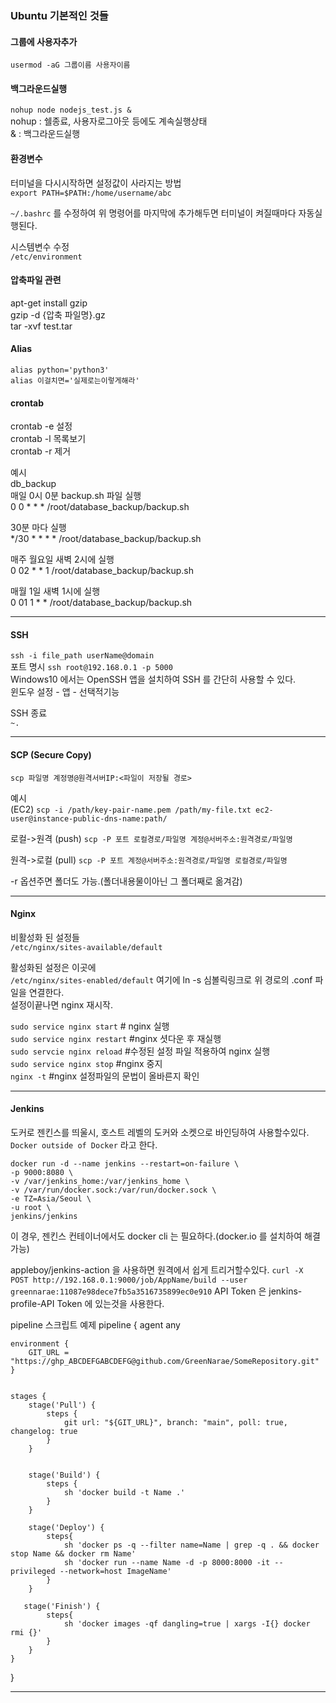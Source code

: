 ### Ubuntu 기본적인 것들  

#### 그룹에 사용자추가
`usermod -aG 그룹이름 사용자이름`

#### 백그라운드실행
`nohup node nodejs_test.js &`  
nohup : 쉘종료, 사용자로그아웃 등에도 계속실행상태  
& : 백그라운드실행  

#### 환경변수  
터미널을 다시시작하면 설정값이 사라지는 방법  
`export PATH=$PATH:/home/username/abc`  

`~/.bashrc` 를 수정하여 위 명령어를 마지막에 추가해두면 터미널이 켜질때마다 자동실행된다.  

시스템변수 수정  
`/etc/environment`  

#### 압축파일 관련  
apt-get install gzip  
gzip -d {압축 파일명}.gz  
tar -xvf test.tar  

#### Alias
`alias python='python3'`  
`alias 이걸치면='실제로는이렇게해라'`  

#### crontab  
crontab -e 설정  
crontab -l 목록보기  
crontab -r 제거  

예시  
db_backup  
매일 0시 0분 backup.sh 파일 실행  
0 0 * * * /root/database_backup/backup.sh  

30분 마다 실행  
*/30 * * * * /root/database_backup/backup.sh  

매주 월요일 새벽 2시에 실행  
0 02 * * 1 /root/database_backup/backup.sh  

매월 1일 새벽 1시에 실행  
0 01 1 * * /root/database_backup/backup.sh  

---  

#### SSH
`ssh -i file_path userName@domain`  
포트 명시 `ssh root@192.168.0.1 -p 5000`  
Windows10 에서는 OpenSSH 앱을 설치하여 SSH 를 간단히 사용할 수 있다.  
윈도우 설정 - 앱 - 선택적기능  

SSH 종료  
`~.`  

---  



#### SCP (Secure Copy)  
`scp 파일명 계정명@원격서버IP:<파일이 저장될 경로>`  

예시  
(EC2) `scp -i /path/key-pair-name.pem /path/my-file.txt ec2-user@instance-public-dns-name:path/`

로컬->원격 (push)
`scp -P 포트 로컬경로/파일명 계정@서버주소:원격경로/파일명`

원격->로컬 (pull)
`scp -P 포트 계정@서버주소:원격경로/파일명 로컬경로/파일명`

-r 옵션주면 폴더도 가능.(폴더내용물이아닌 그 폴더째로 옮겨감)

---  

#### Nginx  

비활성화 된 설정들  
`/etc/nginx/sites-available/default`  

활성화된 설정은 이곳에  
`/etc/nginx/sites-enabled/default` 
여기에 ln -s 심볼릭링크로 위 경로의 .conf 파일을 연결한다.  
설정이끝나면 nginx 재시작.  

`sudo service nginx start` # nginx 실행  
`sudo service nginx restart` #nginx 셧다운 후 재실행  
`sudo servcie nginx reload` #수정된 설정 파일 적용하여 nginx 실행  
`sudo service nginx stop` #nginx 중지  
`nginx -t` #nginx 설정파일의 문법이 올바른지 확인  

---  

#### Jenkins  
도커로 젠킨스를 띄울시, 호스트 레벨의 도커와 소켓으로 바인딩하여 사용할수있다. `Docker outside of Docker` 라고 한다.
```
docker run -d --name jenkins --restart=on-failure \
-p 9000:8080 \
-v /var/jenkins_home:/var/jenkins_home \
-v /var/run/docker.sock:/var/run/docker.sock \
-e TZ=Asia/Seoul \
-u root \
jenkins/jenkins
```

이 경우, 젠킨스 컨테이너에서도 docker cli 는 필요하다.(docker.io 를 설치하여 해결가능)

appleboy/jenkins-action 을 사용하면 원격에서 쉽게 트리거할수있다.
`curl -X POST http://192.168.0.1:9000/job/AppName/build --user greennarae:11087e98dece7fb5a3516735899ec0e910`
API Token 은 jenkins-profile-API Token 에 있는것을 사용한다.


pipeline 스크립트 예제
pipeline {
	agent any
	
	environment {
		GIT_URL = "https://ghp_ABCDEFGABCDEFG@github.com/GreenNarae/SomeRepository.git"
	}


	stages {
		stage('Pull') {
			steps {
				git url: "${GIT_URL}", branch: "main", poll: true, changelog: true
			}
		}
		
		
		stage('Build') {
			steps {
				sh 'docker build -t Name .'
			}
		}
		
		stage('Deploy') {
			steps{
				sh 'docker ps -q --filter name=Name | grep -q . && docker stop Name && docker rm Name'
				sh 'docker run --name Name -d -p 8000:8000 -it --privileged --network=host ImageName'
			}
		}

	   stage('Finish') {
			steps{
				sh 'docker images -qf dangling=true | xargs -I{} docker rmi {}'
			}
		}
	}
}

---  


















